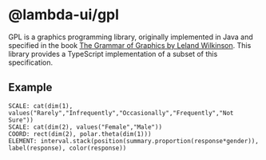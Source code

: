 # @lambda-ui/gpl

GPL is a graphics programming library, originally implemented in Java and
specified in the book
[The Grammar of Graphics by Leland Wilkinson](https://www.springer.com/gp/book/9780387245447).
This library provides a TypeScript implementation of a subset of this
specification.

## Example

```
SCALE: cat(dim(1), values("Rarely","Infrequently","Occasionally","Frequently","Not Sure")) 
SCALE: cat(dim(2), values("Female","Male"))
COORD: rect(dim(2), polar.theta(dim(1)))
ELEMENT: interval.stack(position(summary.proportion(response*gender)), label(response), color(response))
```
